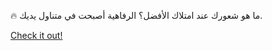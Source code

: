 🔥 ما هو شعورك عند امتلاك الأفضل؟ الرفاهية أصبحت في متناول يديك.

[Check it out!](https://www.facebook.com/share/17TW2PL6Tj/)